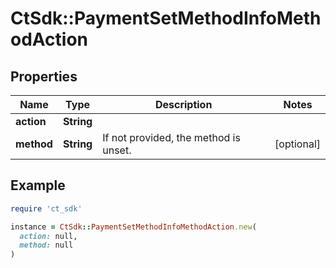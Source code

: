 # CtSdk::PaymentSetMethodInfoMethodAction

## Properties

| Name | Type | Description | Notes |
| ---- | ---- | ----------- | ----- |
| **action** | **String** |  |  |
| **method** | **String** | If not provided, the method is unset. | [optional] |

## Example

```ruby
require 'ct_sdk'

instance = CtSdk::PaymentSetMethodInfoMethodAction.new(
  action: null,
  method: null
)
```

